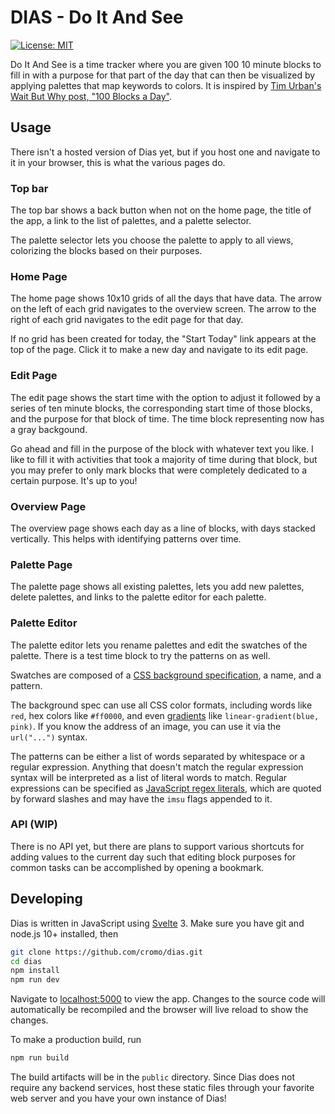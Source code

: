 # DIAS - Do It And See
[![License: MIT](https://img.shields.io/badge/License-MIT-yellow.svg)](https://opensource.org/licenses/MIT)

Do It And See is a time tracker where you are given 100 10 minute blocks to fill in with a purpose for that part of the day that can then be visualized by applying palettes that map keywords to colors. It is inspired by [Tim Urban's Wait But Why post, "100 Blocks a Day"](https://waitbutwhy.com/2016/10/100-blocks-day.html).

## Usage

There isn't a hosted version of Dias yet, but if you host one and navigate to it in your browser, this is what the various pages do.

### Top bar

The top bar shows a back button when not on the home page, the title of the app, a link to the list of palettes, and a palette selector.

The palette selector lets you choose the palette to apply to all views, colorizing the blocks based on their purposes.

### Home Page

The home page shows 10x10 grids of all the days that have data. The arrow on the left of each grid navigates to the overview screen. The arrow to the right of each grid navigates to the edit page for that day.

If no grid has been created for today, the "Start Today" link appears at the top of the page. Click it to make a new day and navigate to its edit page.

### Edit Page

The edit page shows the start time with the option to adjust it followed by a series of ten minute blocks, the corresponding start time of those blocks, and the purpose for that block of time. The time block representing now has a gray backgound.

Go ahead and fill in the purpose of the block with whatever text you like. I like to fill it with activities that took a majority of time during that block, but you may prefer to only mark blocks that were completely dedicated to a certain purpose. It's up to you!

### Overview Page

The overview page shows each day as a line of blocks, with days stacked vertically. This helps with identifying patterns over time.

### Palette Page

The palette page shows all existing palettes, lets you add new palettes, delete palettes, and links to the palette editor for each palette.

### Palette Editor

The palette editor lets you rename palettes and edit the swatches of the palette. There is a test time block to try the patterns on as well.

Swatches are composed of a [CSS background specification](https://developer.mozilla.org/en-US/docs/Web/CSS/background), a name, and a pattern.

The background spec can use all CSS color formats, including words like `red`, hex colors like `#ff0000`, and even [gradients](https://developer.mozilla.org/en-US/docs/Web/CSS/CSS_Images/Using_CSS_gradients) like `linear-gradient(blue, pink)`. If you know the address of an image, you can use it via the `url("...")` syntax.

The patterns can be either a list of words separated by whitespace or a regular expression. Anything that doesn't match the regular expression syntax will be interpreted as a list of literal words to match. Regular expressions can be specified as [JavaScript regex literals](https://developer.mozilla.org/en-US/docs/Web/JavaScript/Reference/Global_Objects/RegExp#Syntax), which are quoted by forward slashes and may have the `imsu` flags appended to it.

### API (WIP)

There is no API yet, but there are plans to support various shortcuts for adding values to the current day such that editing block purposes for common tasks can be accomplished by opening a bookmark.

## Developing

Dias is written in JavaScript using [Svelte](https://svelte.dev) 3. Make sure you have git and node.js 10+ installed, then

```sh
git clone https://github.com/cromo/dias.git
cd dias
npm install
npm run dev
```

Navigate to [localhost:5000](http://localhost:5000) to view the app. Changes to the source code will automatically be recompiled and the browser will live reload to show the changes.

To make a production build, run

```sh
npm run build
```

The build artifacts will be in the `public` directory. Since Dias does not require any backend services, host these static files through your favorite web server and you have your own instance of Dias!